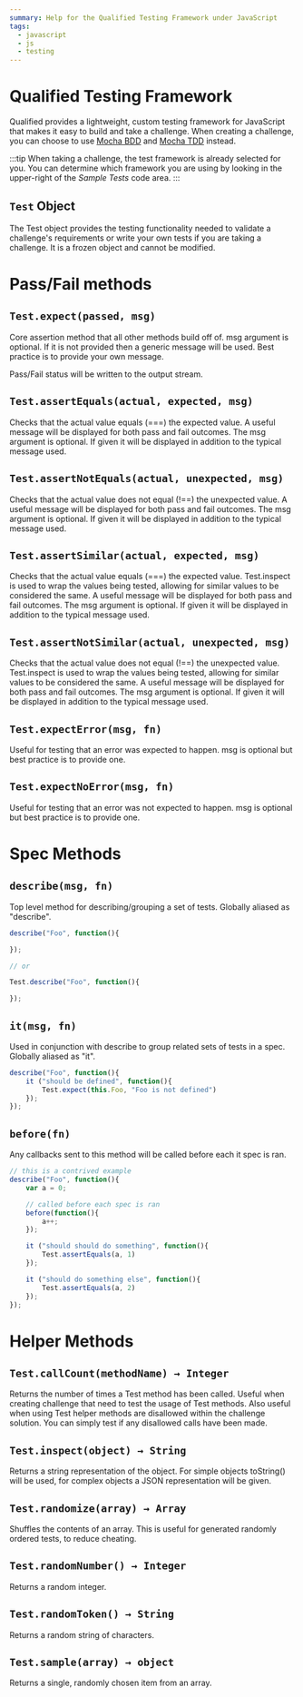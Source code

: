 ```yaml
---
summary: Help for the Qualified Testing Framework under JavaScript
tags:
  - javascript
  - js
  - testing
---
```


# Qualified Testing Framework

Qualified provides a lightweight, custom testing framework for JavaScript that makes it easy to build and take a challenge.  When creating a challenge, you can choose to use [Mocha BDD](/reference/languages/javascript/mocha-bdd) and [Mocha TDD](/reference/languages/javascript/mocha-tdd) instead.

:::tip
When taking a challenge, the test framework is already selected for you.  You can determine which framework you are using by looking in the upper-right of the _Sample Tests_ code area.
:::

## `Test` Object

The Test object provides the testing functionality needed to validate a challenge's requirements or write your own tests if you are taking a challenge. It is a frozen object and cannot be modified.

# Pass/Fail methods

## `Test.expect(passed, msg)`

Core assertion method that all other methods build off of. msg argument is optional. If it is not provided then a generic message will be used. Best practice is to provide your own message.

Pass/Fail status will be written to the output stream.

## `Test.assertEquals(actual, expected, msg)`

Checks that the actual value equals (===) the expected value. A useful message will be displayed for both pass and fail outcomes. The msg argument is optional. If given it will be displayed in addition to the typical message used.

## `Test.assertNotEquals(actual, unexpected, msg)`

Checks that the actual value does not equal (!==) the unexpected value. A useful message will be displayed for both pass and fail outcomes. The msg argument is optional. If given it will be displayed in addition to the typical message used.

## `Test.assertSimilar(actual, expected, msg)`

Checks that the actual value equals (===) the expected value. Test.inspect is used to wrap the values being tested, allowing for similar values to be considered the same. A useful message will be displayed for both pass and fail outcomes. The msg argument is optional. If given it will be displayed in addition to the typical message used.

## `Test.assertNotSimilar(actual, unexpected, msg)`

Checks that the actual value does not equal (!==) the unexpected value. Test.inspect is used to wrap the values being tested, allowing for similar values to be considered the same. A useful message will be displayed for both pass and fail outcomes. The msg argument is optional. If given it will be displayed in addition to the typical message used.

## `Test.expectError(msg, fn)`

Useful for testing that an error was expected to happen. msg is optional but best practice is to provide one.

## `Test.expectNoError(msg, fn)`

Useful for testing that an error was not expected to happen. msg is optional but best practice is to provide one.

# Spec Methods

## `describe(msg, fn)`

Top level method for describing/grouping a set of tests. Globally aliased as "describe".

```js
describe("Foo", function(){

});

// or

Test.describe("Foo", function(){

});
```

## `it(msg, fn)`

Used in conjunction with describe to group related sets of tests in a spec. Globally aliased as "it".

```js
describe("Foo", function(){
    it ("should be defined", function(){
        Test.expect(this.Foo, "Foo is not defined")
    });
});
```

## `before(fn)`

Any callbacks sent to this method will be called before each it spec is ran.

```js
// this is a contrived example
describe("Foo", function(){
    var a = 0;

    // called before each spec is ran
    before(function(){
        a++;
    });

    it ("should should do something", function(){
        Test.assertEquals(a, 1)
    });

    it ("should do something else", function(){
        Test.assertEquals(a, 2)
    });
});
```

# Helper Methods

## `Test.callCount(methodName) → Integer`

Returns the number of times a Test method has been called. Useful when creating challenge that need to test the usage of Test methods. Also useful when using Test helper methods are disallowed within the challenge solution. You can simply test if any disallowed calls have been made.

## `Test.inspect(object) → String`

Returns a string representation of the object. For simple objects toString() will be used, for complex objects a JSON representation will be given.

## `Test.randomize(array) → Array`

Shuffles the contents of an array.  This is useful for generated randomly ordered tests, to reduce cheating.

## `Test.randomNumber() → Integer`

Returns a random integer.

## `Test.randomToken() → String`

Returns a random string of characters.

## `Test.sample(array) → object`

Returns a single, randomly chosen item from an array.
